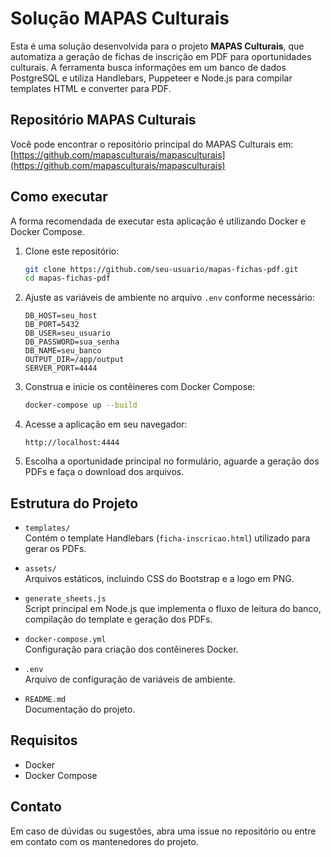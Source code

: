 # Solução MAPAS Culturais

Esta é uma solução desenvolvida para o projeto **MAPAS Culturais**, que automatiza a geração de fichas de inscrição em PDF para oportunidades culturais. A ferramenta busca informações em um banco de dados PostgreSQL e utiliza Handlebars, Puppeteer e Node.js para compilar templates HTML e converter para PDF.

## Repositório MAPAS Culturais

Você pode encontrar o repositório principal do MAPAS Culturais em:
[https://github.com/mapasculturais/mapasculturais](https://github.com/mapasculturais/mapasculturais)

## Como executar

A forma recomendada de executar esta aplicação é utilizando Docker e Docker Compose. 

1. Clone este repositório:
   ```bash
   git clone https://github.com/seu-usuario/mapas-fichas-pdf.git
   cd mapas-fichas-pdf
   ```

2. Ajuste as variáveis de ambiente no arquivo `.env` conforme necessário:
   ```env
   DB_HOST=seu_host
   DB_PORT=5432
   DB_USER=seu_usuario
   DB_PASSWORD=sua_senha
   DB_NAME=seu_banco
   OUTPUT_DIR=/app/output
   SERVER_PORT=4444
   ```

3. Construa e inicie os contêineres com Docker Compose:
   ```bash
   docker-compose up --build
   ```

4. Acesse a aplicação em seu navegador:
   ```
   http://localhost:4444
   ```

5. Escolha a oportunidade principal no formulário, aguarde a geração dos PDFs e faça o download dos arquivos.

## Estrutura do Projeto

- `templates/`  
  Contém o template Handlebars (`ficha-inscricao.html`) utilizado para gerar os PDFs.

- `assets/`  
  Arquivos estáticos, incluindo CSS do Bootstrap e a logo em PNG.

- `generate_sheets.js`  
  Script principal em Node.js que implementa o fluxo de leitura do banco, compilação do template e geração dos PDFs.

- `docker-compose.yml`  
  Configuração para criação dos contêineres Docker.

- `.env`  
  Arquivo de configuração de variáveis de ambiente.

- `README.md`  
  Documentação do projeto.

## Requisitos

- Docker
- Docker Compose

## Contato

Em caso de dúvidas ou sugestões, abra uma issue no repositório ou entre em contato com os mantenedores do projeto.